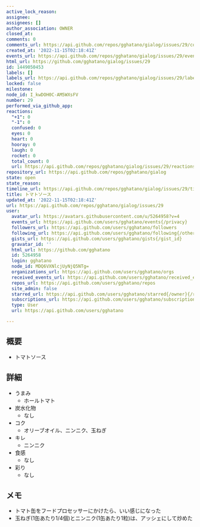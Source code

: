 ```yaml
---
active_lock_reason: 
assignee: 
assignees: []
author_association: OWNER
closed_at: 
comments: 0
comments_url: https://api.github.com/repos/gghatano/gialog/issues/29/comments
created_at: '2022-11-15T02:18:41Z'
events_url: https://api.github.com/repos/gghatano/gialog/issues/29/events
html_url: https://github.com/gghatano/gialog/issues/29
id: 1449050453
labels: []
labels_url: https://api.github.com/repos/gghatano/gialog/issues/29/labels{/name}
locked: false
milestone: 
node_id: I_kwDOH0C-AM5WXsFV
number: 29
performed_via_github_app: 
reactions:
  "+1": 0
  "-1": 0
  confused: 0
  eyes: 0
  heart: 0
  hooray: 0
  laugh: 0
  rocket: 0
  total_count: 0
  url: https://api.github.com/repos/gghatano/gialog/issues/29/reactions
repository_url: https://api.github.com/repos/gghatano/gialog
state: open
state_reason: 
timeline_url: https://api.github.com/repos/gghatano/gialog/issues/29/timeline
title: トマトソース
updated_at: '2022-11-15T02:18:41Z'
url: https://api.github.com/repos/gghatano/gialog/issues/29
user:
  avatar_url: https://avatars.githubusercontent.com/u/5264958?v=4
  events_url: https://api.github.com/users/gghatano/events{/privacy}
  followers_url: https://api.github.com/users/gghatano/followers
  following_url: https://api.github.com/users/gghatano/following{/other_user}
  gists_url: https://api.github.com/users/gghatano/gists{/gist_id}
  gravatar_id: ''
  html_url: https://github.com/gghatano
  id: 5264958
  login: gghatano
  node_id: MDQ6VXNlcjUyNjQ5NTg=
  organizations_url: https://api.github.com/users/gghatano/orgs
  received_events_url: https://api.github.com/users/gghatano/received_events
  repos_url: https://api.github.com/users/gghatano/repos
  site_admin: false
  starred_url: https://api.github.com/users/gghatano/starred{/owner}{/repo}
  subscriptions_url: https://api.github.com/users/gghatano/subscriptions
  type: User
  url: https://api.github.com/users/gghatano

---
```

## 概要
- トマトソース
## 詳細
- うまみ
  - ホールトマト
- 炭水化物
  - なし
- コク
  - オリーブオイル、ニンニク、玉ねぎ
- キレ
  - ニンニク
- 食感
  - なし
- 彩り
  - なし

## メモ
- トマト缶をフードプロセッサーにかけたら、いい感じになった
- 玉ねぎ(1缶あたり1/4個)とニンニク(1缶あたり1粒)は、アッシェにして炒めた
